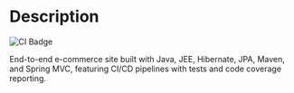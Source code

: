 # Description

![CI Badge](https://img.shields.io/github/actions/workflow/status/segandiaye/End_to_End_Java_JEE_Spring_MVC_e-commerce/maven.yml?branch=main)

End-to-end e-commerce site built with Java, JEE, Hibernate, JPA, Maven, and Spring MVC, featuring CI/CD pipelines with tests and code coverage reporting.

